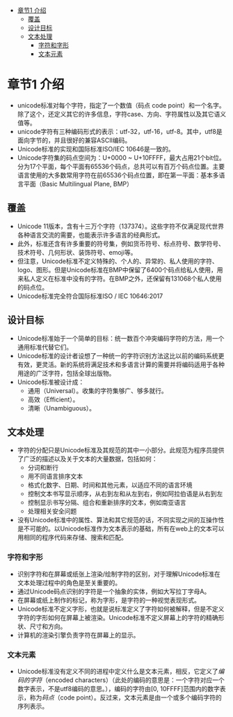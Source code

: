 
<!-- TOC -->

- [章节1 介绍](#章节1-介绍)
    - [覆盖](#覆盖)
    - [设计目标](#设计目标)
    - [文本处理](#文本处理)
        - [字符和字形](#字符和字形)
        - [文本元素](#文本元素)

<!-- /TOC -->

# 章节1 介绍


- unicode标准对每个字符，指定了一个数值（码点 code point）和一个名字。除了这个，还定义其它的许多信息，字符case、方向、字符属性以及其它语义值等。
- unicode字符有三种编码形式的表示：utf-32，utf-16，utf-8。其中，utf8是面向字节的，并且很好的兼容ASCII编码。
- Unicode标准的实现和国际标准ISO/IEC 10646是一致的。
- Unicode字符集的码点空间为：U+0000 ~ U+10FFFF，最大占用21个bit位。分为17个平面，每个平面有65536个码点，总共可以有百万个码点位置。主要语言使用的大多数常用字符在前65536个码点位置，即在第一平面：基本多语言平面（Basic Multilingual Plane, BMP）

## 覆盖

- Unicode 11版本，含有十三万个字符（137374）。这些字符不仅满足现代世界各种语言交流的需要，也能表示许多语言的经典形式。
- 此外，标准还含有许多重要的符号集，例如货币符号、标点符号、数学符号、技术符号、几何形状、装饰符号、emoji等。
- 但注意，Unicode标准不定义特殊的、个人的、异常的、私人使用的字符、logo、图形。但是Unicode标准在BMP中保留了6400个码点给私人使用，用来私人定义在标准中没有的字符。在BMP之外，还保留有131068个私人使用的码点位。
- Unicode标准完全符合国际标准ISO / IEC 10646:2017

## 设计目标

- Unicode标准始于一个简单的目标：统一数百个冲突编码字符的方法，用一个通用标准代替它们。
- Unicode标准的设计者设想了一种统一的字符识别方法这比以前的编码系统更有效，更灵活。新的系统将满足技术和多语言计算的需要并将编码适用于各种用途的广泛字符，包括全球出版物。
- Unicode标准被设计成：
    - 通用（Universal）。收集的字符集够广、够多就行。
    - 高效（Efficient）。
    - 清晰（Unambiguous）。

## 文本处理

- 字符的分配只是Unicode标准及其规范的其中一小部分。此规范为程序员提供了广泛的描述以及关于文本的大量数据，包括如何：
    - 分词和断行
    - 用不同语言排序文本
    - 格式化数字、日期、时间和其他元素，以适应不同的语言环境
    - 控制文本书写显示顺序，从右到左和从左到右，例如阿拉伯语是从右到左
    - 控制显示书写分隔、组合和重新排序的文本，例如南亚语言
    - 处理相关安全问题
- 没有Unicode标准中的属性、算法和其它规范的话，不同实现之间的互操作性是不可能的。以Unicode标准作为文本表示的基础，所有在web上的文本可以用相同的程序代码来存储、搜索和匹配。

### 字符和字形

- 识别字符和在屏幕或纸张上渲染/绘制字符的区别，对于理解Unicode标准在文本处理过程中的角色是至关重要的。
- 通过Unicode码点识别的字符是一个抽象的实体，例如大写拉丁字母A。
- 在屏幕或纸上制作的标记，称为字形，是字符的一种视觉表现形式。
- Unicode标准不定义字形，也就是说标准定义了字符如何被解释，但是不定义字符的字形如何在屏幕上被渲染。Unicode标准不定义屏幕上的字符的精确形状、尺寸和方向。
- 计算机的渲染引擎负责字符在屏幕上的显示。

### 文本元素

- Unicode标准没有定义不同的进程中定义什么是文本元素，相反，它定义了*编码的字符*（encoded characters）（此处的编码的意思是：一个字符对应一个数字表示，不是utf8编码的意思。），编码的字符由[0, 10FFFF]范围内的数字表示，称为*码点*（code point）。反过来，文本元素是由一个或多个编码字符的序列表示。
